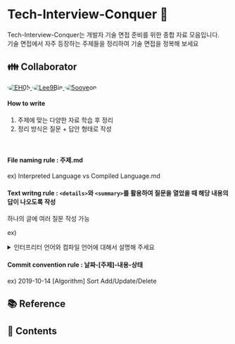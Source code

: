 # Tech-Interview-Conquer 🚀

Tech-Interview-Conquer는 개발자 기술 면접 준비를 위한 종합 자료 모음입니다. <br>
기술 면접에서 자주 등장하는 주제들을 정리하여 기술 면접을 정복해 보세요

## 👪 Collaborator

<p>
<!--   <a href="https://github.com/liarreez">
    <img src="https://github.com/liarreez.png?size=10" alt="liarreez" style="border-radius: 50%">
  </a> -->
  <a href="https://github.com/EH05">
    <img src="https://github.com/EH05.png?size=100" alt="EH05" style="border-radius: 50%">
  </a>
  <a href="https://github.com/Lee9Bin">
    <img src="https://github.com/Lee9Bin.png?size=100" alt="Lee9Bin" style="border-radius: 50%;">
  </a>
  <a href="https://github.com/5ooyeon">
    <img src="https://github.com/5ooyeon.png?size=100" alt="5ooyeon" style="border-radius: 50%;">
  </a>
</p>

#### How to write
1. 주제에 맞는 다양한 자료 학습 후 정리
2. 정리 방식은 질문 + 답안 형태로 작성

<br>

#### File naming rule : 주제.md
ex) Interpreted Language vs Compiled Language.md

#### Text writng rule : `<details>`와 `<summary>`를 활용하여 질문을 열었을 때 해당 내용의 답이 나오도록 작성    
하나의 글에 여러 질문 작성 가능

ex)
<details>
  <summary>인터프리터 언어와 컴파일 언어에 대해서 설명해 주세요</summary>

<br>

  **인터프리터 언어 (Interpreted Language)**  
   프로그램 실행 중에 소스 코드를 한 줄씩 읽고 즉시 실행하는 방식의 언어

   - 장점 : 즉시 실행 가능, 디버깅 쉬움
   - 단점 : 런타임 속도 느림, 실행할 때마다 인터프리터 필요
   - 종류 : Python, JS, Ruby, PHP

  **컴파일 언어 (Compiled Language)**    
소스 코드를 기계어로 변환(컴파일)하여 실행 파일을 만든 후 컴퓨터가 실행하는 방식의 언어

  - 장점 : 런타임 성능이 좋음, 소스 코드 보호(실행 파일만 배포)
  - 단점 : 디버깅 어려움, 개발 속도 느림, 플랫폼마다 적절한 컴파일 필요(플랫폼 의존성)
  - 종류 : C, C++, Rust, Go

인터프리터 언어는 통역사에게 그때 그때 물어보는 것으로 컴파일 언어는 변역된 책을 보는 것으로 비유할 수 있습니다.

 **혼합형 언어(Intermediate Approach)**    
   컴파일과 인터프리터 방식을 결합한 방식의 언어    
   대표적으로 Java가 있으며 소스 코드를 바이트 코드로 변환할 때는 컴파일 방식을 바이트 코드를 JVM에서 실행될 때는 인터프리터 방식을 사용
</details>

#### Commit convention rule : 날짜-[주제]-내용-상태
ex) 2019-10-14 [Algorithm] Sort Add/Update/Delete

## 📚 Reference

## 🔖 Contents


